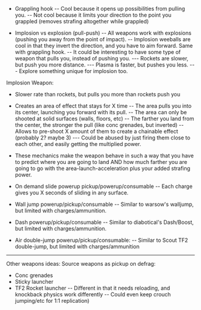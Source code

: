 - Grappling hook
-- Cool because it opens up possibilities from pulling you.
-- Not cool because it limits your direction to the point you grappled (removes strafing altogether while grappled)

- Implosion vs explosion (pull-push)
-- All weapons work with explosions (pushing you away from the point of impact). 
-- Implosion weeballs are cool in that they invert the direction, and you have to aim forward. Same with grappling hook.
-- It could be interesting to have some type of weapon that pulls you, instead of pushing you.
--- Rockets are slower, but push you more distance.
--- Plasma is faster, but pushes you less.
--- Explore something unique for implosion too.

Implosion Weapon:
- Slower rate than rockets, but pulls you more than rockets push you
- Creates an area of effect that stays for X time
-- The area pulls you into its center, launching you forward with its pull.
-- The area can only be shooted at solid surfaces (walls, floors, etc)
-- The farther you land from the center, the stronger the pull (like conc grenades, but inverted)
-- Allows to pre-shoot X amount of them to create a chainable effect (probably 2? maybe 3)
--- Could be abused by just firing them close to each other, and easily getting the multiplied power.
- These mechanics make the weapon behave in such a way that you have to predict where you are going to land AND how much farther you are going to go with the area-launch-acceleration plus your added strafing power.

- On demand slide powerup pickup/powerup/consumable
-- Each charge gives you X seconds of sliding in any surface.

- Wall jump powerup/pickup/consumable
-- Similar to warsow's walljump, but limited with charges/ammunition.

- Dash powerup/pickup/consumable
-- Similar to diabotical's Dash/Boost, but limited with charges/ammunition.

- Air double-jump powerup/pickup/consumable:
-- Similar to Scout TF2 double-jump, but limited with charges/ammunition

************************************************************
Other weapons ideas:
Source weapons as pickup on defrag:
- Conc grenades 
- Sticky launcher
- TF2 Rocket launcher
-- Different in that it needs reloading, and knockback physics work differently
-- Could even keep crouch jumping/etc for 1:1 replication)